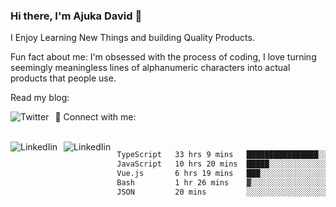 ### Hi there, I'm Ajuka David 🥷

I Enjoy Learning New Things and building Quality Products.

Fun fact about me: I'm obsessed with the process of coding, I love turning seemingly meaningless lines of alphanumeric characters into actual products that people use.

Read my blog:

<a href="https://tobit.hashnode.dev/"> <img src="https://img.shields.io/badge/Hashnode-2962FF?style=for-the-badge&logo=hashnode&logoColor=white"
     alt="Twitter"
     style="float: left; margin-right: 10px;" /> </a>


📱 Connect with me: 

<br />
<a href="https://www.linkedin.com/in/david-ajuka-630660144/"> <img src="https://img.shields.io/badge/LinkedIn-0077B5?style=for-the-badge&logo=linkedin&logoColor=white"
     alt="LinkedIin"
     style="float: left; margin-right: 10px;" /> </a> <a href="mailto:ajuka.zephiniah@gmail.com"> <img src="https://img.shields.io/badge/Gmail-D14836?style=for-the-badge&logo=gmail&logoColor=white"
     alt="LinkedIin"
     style="float: left; margin-right: 10px;" /> </a>
     

<!--START_SECTION:waka-->

```txt
TypeScript   33 hrs 9 mins   ████████████████░░░░░░░░░   63.82 %
JavaScript   10 hrs 20 mins  █████░░░░░░░░░░░░░░░░░░░░   19.91 %
Vue.js       6 hrs 19 mins   ███░░░░░░░░░░░░░░░░░░░░░░   12.18 %
Bash         1 hr 26 mins    ▓░░░░░░░░░░░░░░░░░░░░░░░░   02.77 %
JSON         20 mins         ░░░░░░░░░░░░░░░░░░░░░░░░░   00.66 %
```

<!--END_SECTION:waka-->
